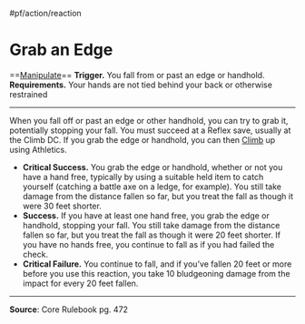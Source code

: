 #pf/action/reaction 
# Grab an Edge
==[Manipulate](../Traits/Manipulate.md)==
**Trigger.** You fall from or past an edge or handhold.
**Requirements.** Your hands are not tied behind your back or otherwise restrained

---
When you fall off or past an edge or other handhold, you can try to grab it, potentially stopping your fall. You must succeed at a Reflex save, usually at the Climb DC. If you grab the edge or handhold, you can then [Climb](Climb.md) up using Athletics.

- **Critical Success.** You grab the edge or handhold, whether or not you have a hand free, typically by using a suitable held item to catch yourself (catching a battle axe on a ledge, for example). You still take damage from the distance fallen so far, but you treat the fall as though it were 30 feet shorter.
- **Success.** If you have at least one hand free, you grab the edge or handhold, stopping your fall. You still take damage from the distance fallen so far, but you treat the fall as though it were 20 feet shorter. If you have no hands free, you continue to fall as if you had failed the check.
- **Critical Failure.** You continue to fall, and if you’ve fallen 20 feet or more before you use this reaction, you take 10 bludgeoning damage from the impact for every 20 feet fallen.

---
**Source**: Core Rulebook pg. 472